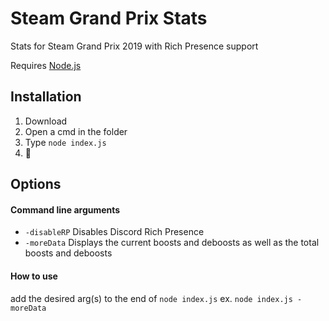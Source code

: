 # Steam Grand Prix Stats
Stats for Steam Grand Prix 2019 with Rich Presence support

Requires [Node.js](https://nodejs.org/en/)

## Installation

1. Download
1. Open a cmd in the folder
1. Type `node index.js`
1. 👜

## Options

#### Command line arguments
- `-disableRP` Disables Discord Rich Presence
- `-moreData` Displays the current boosts and deboosts as well as the total boosts and deboosts

#### How to use
add the desired arg(s) to the end of `node index.js` ex. `node index.js -moreData`
